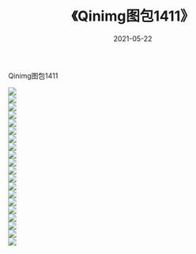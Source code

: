 ﻿---
layout: post
title:  《Qinimg图包1411》
date:   2021-05-22
img: http://imgx.orgx.ga/Qinimg图包/Qinimg图包1411/000.jpg
categories: [美女, 清纯, 唯美]
---

Qinimg图包1411

 ![](http://imgx.orgx.ga/Qinimg图包/Qinimg图包1411/001.jpg) <br>![](http://imgx.orgx.ga/Qinimg图包/Qinimg图包1411/002.jpg) <br>![](http://imgx.orgx.ga/Qinimg图包/Qinimg图包1411/003.jpg) <br>![](http://imgx.orgx.ga/Qinimg图包/Qinimg图包1411/004.jpg) <br>![](http://imgx.orgx.ga/Qinimg图包/Qinimg图包1411/005.jpg) <br>![](http://imgx.orgx.ga/Qinimg图包/Qinimg图包1411/006.jpg) <br>![](http://imgx.orgx.ga/Qinimg图包/Qinimg图包1411/007.jpg) <br>![](http://imgx.orgx.ga/Qinimg图包/Qinimg图包1411/008.jpg) <br>![](http://imgx.orgx.ga/Qinimg图包/Qinimg图包1411/009.jpg) <br>![](http://imgx.orgx.ga/Qinimg图包/Qinimg图包1411/010.jpg) <br>![](http://imgx.orgx.ga/Qinimg图包/Qinimg图包1411/011.jpg) <br>![](http://imgx.orgx.ga/Qinimg图包/Qinimg图包1411/012.jpg) <br>![](http://imgx.orgx.ga/Qinimg图包/Qinimg图包1411/013.jpg) <br>![](http://imgx.orgx.ga/Qinimg图包/Qinimg图包1411/014.jpg) <br>![](http://imgx.orgx.ga/Qinimg图包/Qinimg图包1411/015.jpg) <br>![](http://imgx.orgx.ga/Qinimg图包/Qinimg图包1411/016.jpg) <br>![](http://imgx.orgx.ga/Qinimg图包/Qinimg图包1411/017.jpg) <br>![](http://imgx.orgx.ga/Qinimg图包/Qinimg图包1411/018.jpg) <br>![](http://imgx.orgx.ga/Qinimg图包/Qinimg图包1411/019.jpg) <br>![](http://imgx.orgx.ga/Qinimg图包/Qinimg图包1411/020.jpg) <br>